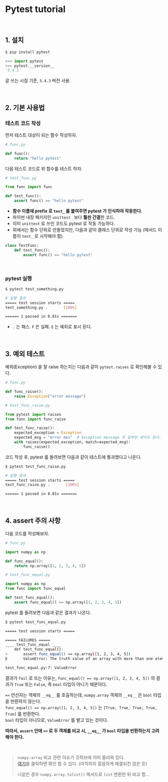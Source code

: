 # Pytest tutorial

<br>

## 1. 설치

```bash
$ pip install pytest
```

```python
>>> import pytest
>>> pytest.__version__
'5.4.3'
```

글 쓰는 시점 기준, `5.4.3` 버전 사용.

<br>

## 2. 기본 사용법

### 테스트 코드 작성

먼저 테스트 대상이 되는 함수 작성하자.

```python
# func.py

def func():
    return "hello pytest"
```

다음 테스트 코드로 위 함수를 테스트 하자.

```python
# test_func.py

from func import func

def test_func():
    assert func() == "hello pytest"
```

- **함수 이름에 prefix 로 `test_` 를 붙여주면 pytest 가 인식하여 작동한다.**
- 파이썬 내장 패키지인 `unittest ` 보다 **훨씬 간결**한 코드. 
- 이미 `unittest` 로 쓰인 코드도 pytest 로 작동 가능하다.
- 위에서는 함수 단위로 만들었지만, 다음과 같이 클래스 단위로 작성 가능 (메서드 이름이 `test_` 로 시작해야 함)

```python
class TestFunc:
    def test_func():
        assert func() == "hello pytest" 
```

<br>

### pytest 실행

```bash
$ pytest test_something.py

# 실행 결과
===== test session starts =====
test_something.py .       [100%]

====== 1 passed in 0.01s =======
```

- `.` 는 패스. `F` 은 실패. `E` 는 예외로 표시 된다.

<br>

## 3. 예외 테스트

예외(Exception) 을 잘 raise 하는지는 다음과 같이 `pytest.raises` 로 확인해볼 수 있다.

```python
# func.py

def func_raise():
    raise Exception("error message")
```

```python
# test_func_raise.py

from pytest import raises
from func import func_raise

def test_func_raise():
    expected_exception = Exception
    expected_msg = "error mes"  # Exception message 의 일부만 넣어도 된다.
    with raises(expected_exception, match=expected_msg):
        func_raise()
```

코드 작성 후, pytest 를 돌려보면 다음과 같이 테스트에 통과했다고 나온다.

```bash
$ pytest test_func_raise.py

# 실행 결과
===== test session starts =====
test_func_raise.py .       [100%]

====== 1 passed in 0.01s =======
```

<br>

## 4. assert 주의 사항

다음 코드를 작성해보자.

```python
# func.py

import numpy as np

def func_equal():
    return np.array([1, 2, 3, 4, 5])
```

```python
# test_func_equal.py

import numpy as np
from func import func_equal

def test_func_equal():
    assert func_equal() == np.array([1, 2, 3, 4, 5])
```

pytest 를 돌려보면 다음과 같은 결과가 나온다.

```bash
$ pytest test_func_equal.py

===== test session starts =====                                                                                                                                                            test_func_equal.py F      [100%]

===== FAILURES =====
____ test_func_equal ____
    def test_func_equal():
>       assert func_equal() == np.array([1, 2, 3, 4, 5])
E       ValueError: The truth value of an array with more than one element is ambiguous. Use a.any() or a.all()

test_func_equal.py:7: ValueError
```

결과가 `fail` 로 뜨는 이유는, `func_equal() == np.array([1, 2, 3, 4, 5])` 의 결과가 `True` 또는 `False`, 즉 `bool` 타입이 아니기 때문이다.

`==` 연산자는 객체의 `__eq__` 를 호출하는데, `numpy.array` 객체의 `__eq__` 은 `bool` 타입을 반환하지 않는다.  
 `func_equal() == np.array([1, 2, 3, 4, 5])` 는 `[True, True, True, True, True]` 를 반환한다.  
`bool` 타입이 아니므로, `ValueError` 를 뱉고 있는 것이다.

**따라서, `assert` 안에 `==` 로 두 객체를 비교 시, `__eq__` 가 `bool` 타입을 반환하는지 고려해야 한다.**

<br>

> `numpy.array` 비교 관련 이슈가 깃허브에 이미 올라와 있다.  
> [여기](https://github.com/pytest-dev/pytest/issues/5347)를 클릭하면 확인 할 수 있다. (아직까지 깔끔하게 해결되진 않은 듯)
>
> 나같은 경우 `numpy.array.tolist()` 메서드로 `list` 변환한 뒤 비교 함...

